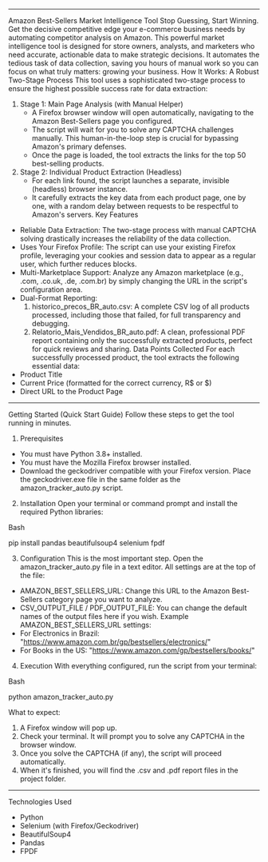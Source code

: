 ________________
Amazon Best-Sellers Market Intelligence Tool
Stop Guessing, Start Winning. Get the decisive competitive edge your e-commerce business needs by automating competitor analysis on Amazon.
This powerful market intelligence tool is designed for store owners, analysts, and marketers who need accurate, actionable data to make strategic decisions. It automates the tedious task of data collection, saving you hours of manual work so you can focus on what truly matters: growing your business.
How It Works: A Robust Two-Stage Process
This tool uses a sophisticated two-stage process to ensure the highest possible success rate for data extraction:
1. Stage 1: Main Page Analysis (with Manual Helper)
   * A Firefox browser window will open automatically, navigating to the Amazon Best-Sellers page you configured.
   * The script will wait for you to solve any CAPTCHA challenges manually. This human-in-the-loop step is crucial for bypassing Amazon's primary defenses.
   * Once the page is loaded, the tool extracts the links for the top 50 best-selling products.
2. Stage 2: Individual Product Extraction (Headless)
   * For each link found, the script launches a separate, invisible (headless) browser instance.
   * It carefully extracts the key data from each product page, one by one, with a random delay between requests to be respectful to Amazon's servers.
Key Features
* Reliable Data Extraction: The two-stage process with manual CAPTCHA solving drastically increases the reliability of the data collection.
* Uses Your Firefox Profile: The script can use your existing Firefox profile, leveraging your cookies and session data to appear as a regular user, which further reduces blocks.
* Multi-Marketplace Support: Analyze any Amazon marketplace (e.g., .com, .co.uk, .de, .com.br) by simply changing the URL in the script's configuration area.
* Dual-Format Reporting:
   1. historico_precos_BR_auto.csv: A complete CSV log of all products processed, including those that failed, for full transparency and debugging.
   2. Relatorio_Mais_Vendidos_BR_auto.pdf: A clean, professional PDF report containing only the successfully extracted products, perfect for quick reviews and sharing.
Data Points Collected
For each successfully processed product, the tool extracts the following essential data:
* Product Title
* Current Price (formatted for the correct currency, R$ or $)
* Direct URL to the Product Page
________________
Getting Started (Quick Start Guide)
Follow these steps to get the tool running in minutes.
1. Prerequisites
* You must have Python 3.8+ installed.
* You must have the Mozilla Firefox browser installed.
* Download the geckodriver compatible with your Firefox version. Place the geckodriver.exe file in the same folder as the amazon_tracker_auto.py script.
2. Installation
Open your terminal or command prompt and install the required Python libraries:


Bash




pip install pandas beautifulsoup4 selenium fpdf

3. Configuration
This is the most important step. Open the amazon_tracker_auto.py file in a text editor. All settings are at the top of the file:
* AMAZON_BEST_SELLERS_URL: Change this URL to the Amazon Best-Sellers category page you want to analyze.
* CSV_OUTPUT_FILE / PDF_OUTPUT_FILE: You can change the default names of the output files here if you wish.
Example AMAZON_BEST_SELLERS_URL settings:
* For Electronics in Brazil: "https://www.amazon.com.br/gp/bestsellers/electronics/"
* For Books in the US: "https://www.amazon.com/gp/bestsellers/books/"
4. Execution
With everything configured, run the script from your terminal:


Bash




python amazon_tracker_auto.py

What to expect:
1. A Firefox window will pop up.
2. Check your terminal. It will prompt you to solve any CAPTCHA in the browser window.
3. Once you solve the CAPTCHA (if any), the script will proceed automatically.
4. When it's finished, you will find the .csv and .pdf report files in the project folder.
________________
Technologies Used
* Python
* Selenium (with Firefox/Geckodriver)
* BeautifulSoup4
* Pandas
* FPDF
